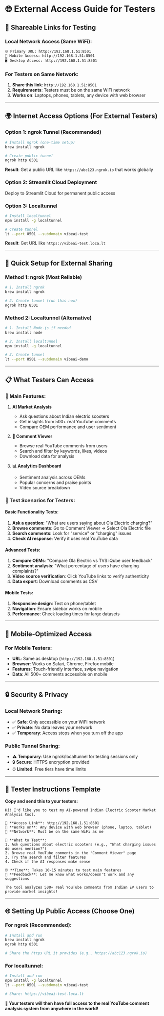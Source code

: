 # 🌐 **External Access Guide for Testers**

## 🔗 **Shareable Links for Testing**

### **Local Network Access (Same WiFi):**
```
🌐 Primary URL: http://192.168.1.51:8501
📱 Mobile Access: http://192.168.1.51:8501
🖥️ Desktop Access: http://192.168.1.51:8501
```

### **For Testers on Same Network:**
1. **Share this link**: `http://192.168.1.51:8501`
2. **Requirements**: Testers must be on the same WiFi network
3. **Works on**: Laptops, phones, tablets, any device with web browser

---

## 🌍 **Internet Access Options (For External Testers)**

### **Option 1: ngrok Tunnel (Recommended)**
```bash
# Install ngrok (one-time setup)
brew install ngrok

# Create public tunnel
ngrok http 8501
```
**Result**: Get a public URL like `https://abc123.ngrok.io` that works globally

### **Option 2: Streamlit Cloud Deployment**
Deploy to Streamlit Cloud for permanent public access

### **Option 3: Localtunnel**
```bash
# Install localtunnel
npm install -g localtunnel

# Create tunnel
lt --port 8501 --subdomain vibeai-test
```
**Result**: Get URL like `https://vibeai-test.loca.lt`

---

## 🚀 **Quick Setup for External Sharing**

### **Method 1: ngrok (Most Reliable)**
```bash
# 1. Install ngrok
brew install ngrok

# 2. Create tunnel (run this now)
ngrok http 8501
```

### **Method 2: Localtunnel (Alternative)**
```bash
# 1. Install Node.js if needed
brew install node

# 2. Install localtunnel
npm install -g localtunnel

# 3. Create tunnel
lt --port 8501 --subdomain vibeai-demo
```

---

## 📋 **What Testers Can Access**

### **🎯 Main Features:**
1. **AI Market Analysis**
   - Ask questions about Indian electric scooters
   - Get insights from 500+ real YouTube comments
   - Compare OEM performance and user sentiment

2. **📱 Comment Viewer**
   - Browse real YouTube comments from users
   - Search and filter by keywords, likes, videos
   - Download data for analysis

3. **📊 Analytics Dashboard**
   - Sentiment analysis across OEMs
   - Popular concerns and praise points
   - Video source breakdown

### **🧪 Test Scenarios for Testers:**

#### **Basic Functionality Tests:**
1. **Ask a question**: "What are users saying about Ola Electric charging?"
2. **Browse comments**: Go to Comment Viewer → Select Ola Electric file
3. **Search comments**: Look for "service" or "charging" issues
4. **Check AI response**: Verify it uses real YouTube data

#### **Advanced Tests:**
1. **Compare OEMs**: "Compare Ola Electric vs TVS iQube user feedback"
2. **Sentiment analysis**: "What percentage of users have charging complaints?"
3. **Video source verification**: Click YouTube links to verify authenticity
4. **Data export**: Download comments as CSV

#### **Mobile Tests:**
1. **Responsive design**: Test on phone/tablet
2. **Navigation**: Ensure sidebar works on mobile
3. **Performance**: Check loading times for large datasets

---

## 📱 **Mobile-Optimized Access**

### **For Mobile Testers:**
- **URL**: Same as desktop (`http://192.168.1.51:8501`)
- **Browser**: Works on Safari, Chrome, Firefox mobile
- **Features**: Touch-friendly interface, swipe navigation
- **Data**: All 500+ comments accessible on mobile

---

## 🔒 **Security & Privacy**

### **Local Network Sharing:**
- ✅ **Safe**: Only accessible on your WiFi network
- ✅ **Private**: No data leaves your network
- ✅ **Temporary**: Access stops when you turn off the app

### **Public Tunnel Sharing:**
- ⚠️ **Temporary**: Use ngrok/localtunnel for testing sessions only
- 🔒 **Secure**: HTTPS encryption provided
- ⏰ **Limited**: Free tiers have time limits

---

## 📧 **Tester Instructions Template**

**Copy and send this to your testers:**

```
Hi! I'd like you to test my AI-powered Indian Electric Scooter Market Analysis tool.

🔗 **Access Link**: http://192.168.1.51:8501
📱 **Works on**: Any device with web browser (phone, laptop, tablet)
🔄 **Network**: Must be on the same WiFi as me

🧪 **What to Test**:
1. Ask questions about electric scooters (e.g., "What charging issues do users mention?")
2. Browse real YouTube comments in the "Comment Viewer" page
3. Try the search and filter features
4. Check if the AI responses make sense

⏰ **Time**: Takes 10-15 minutes to test main features
💬 **Feedback**: Let me know what works/doesn't work and any suggestions

The tool analyzes 500+ real YouTube comments from Indian EV users to provide market insights!
```

---

## 🌐 **Setting Up Public Access (Choose One)**

### **For ngrok (Recommended):**
```bash
# Install and run
brew install ngrok
ngrok http 8501

# Share the https URL it provides (e.g., https://abc123.ngrok.io)
```

### **For localtunnel:**
```bash
# Install and run  
npm install -g localtunnel
lt --port 8501 --subdomain vibeai-test

# Share: https://vibeai-test.loca.lt
```

**🎉 Your testers will then have full access to the real YouTube comment analysis system from anywhere in the world!**

